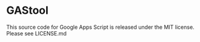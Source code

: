 # GAStool
This source code for Google Apps Script is released under the MIT license.
Please see LICENSE.md
